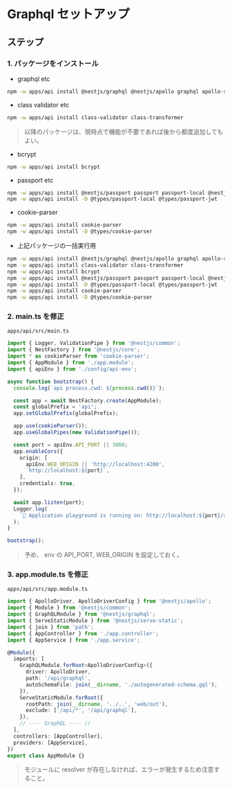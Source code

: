 # Graphql セットアップ

## ステップ

### 1. パッケージをインストール

- graphql etc  

```bash
npm -w apps/api install @nestjs/graphql @nestjs/apollo graphql apollo-server-express
```

- class validator etc  

```bash
npm -w apps/api install class-validator class-transformer
```

> 以降のパッケージは、現時点で機能が不要であれば後から都度追加してもよい。

- bcrypt  

```bash
npm -w apps/api install bcrypt
```

- passport etc  

```bash
npm -w apps/api install @nestjs/passport passport passport-local @nestjs/jwt passport-jwt
npm -w apps/api install -D @types/passport-local @types/passport-jwt
```

- cookie-parser  

```bash
npm -w apps/api install cookie-parser
npm -w apps/api install -D @types/cookie-parser
```

- 上記パッケージの一括実行用  

```bash
npm -w apps/api install @nestjs/graphql @nestjs/apollo graphql apollo-server-express
npm -w apps/api install class-validator class-transformer
npm -w apps/api install bcrypt
npm -w apps/api install @nestjs/passport passport passport-local @nestjs/jwt passport-jwt
npm -w apps/api install -D @types/passport-local @types/passport-jwt
npm -w apps/api install cookie-parser
npm -w apps/api install -D @types/cookie-parser
```

### 2. main.ts を修正

`apps/api/src/main.ts`

```ts
import { Logger, ValidationPipe } from '@nestjs/common';
import { NestFactory } from '@nestjs/core';
import * as cookieParser from 'cookie-parser';
import { AppModule } from './app.module';
import { apiEnv } from './config/api-env';

async function bootstrap() {
  console.log(`api process.cwd: ${process.cwd()}`);

  const app = await NestFactory.create(AppModule);
  const globalPrefix = 'api';
  app.setGlobalPrefix(globalPrefix);

  app.use(cookieParser());
  app.useGlobalPipes(new ValidationPipe());

  const port = apiEnv.API_PORT || 3000;
  app.enableCors({
    origin: [
      apiEnv.WEB_ORIGIN || 'http://localhost:4200',
      `http://localhost:${port}`,
    ],
    credentials: true,
  });

  await app.listen(port);
  Logger.log(
    `🚀 Application playground is running on: http://localhost:${port}/api/graphql`,
  );
}

bootstrap();
```

> 予め、 env の API_PORT, WEB_ORIGIN を設定しておく。

### 3. app.module.ts を修正

`apps/api/src/app.module.ts`

```ts
import { ApolloDriver, ApolloDriverConfig } from '@nestjs/apollo';
import { Module } from '@nestjs/common';
import { GraphQLModule } from '@nestjs/graphql';
import { ServeStaticModule } from '@nestjs/serve-static';
import { join } from 'path';
import { AppController } from './app.controller';
import { AppService } from './app.service';

@Module({
  imports: [
    GraphQLModule.forRoot<ApolloDriverConfig>({
      driver: ApolloDriver,
      path: '/api/graphql',
      autoSchemaFile: join(__dirname, './autogenerated-schema.gql'),
    }),
    ServeStaticModule.forRoot({
      rootPath: join(__dirname, '../..', 'web/out'),
      exclude: ['/api/*', '/api/graphql'],
    }),
    // ---- GraphQL ---- //
  ],
  controllers: [AppController],
  providers: [AppService],
})
export class AppModule {}
```

> モジュールに resolver が存在しなければ、エラーが発生するため注意すること。
